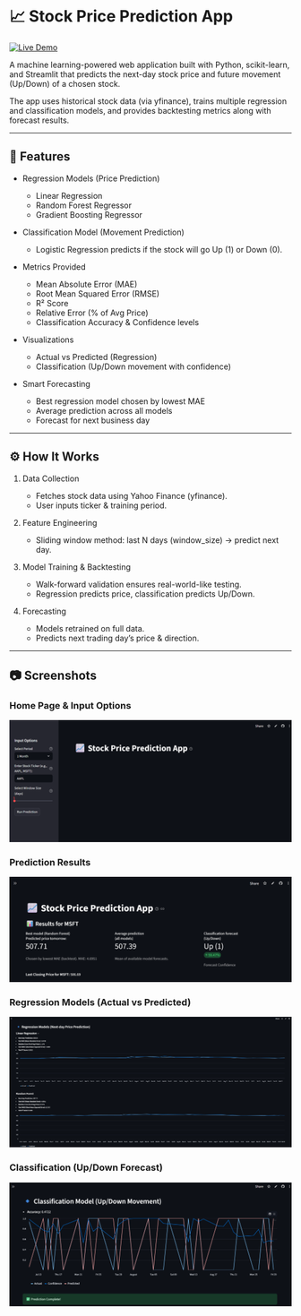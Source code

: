 # 📈 Stock Price Prediction App  

[![Live Demo](https://img.shields.io/badge/🚀%20Live%20Demo-Streamlit-brightgreen?style=for-the-badge)](https://stock-price-predictor2.streamlit.app/)   

A machine learning-powered web application built with Python, scikit-learn, and Streamlit that predicts the next-day stock price and future movement (Up/Down) of a chosen stock.  

The app uses historical stock data (via yfinance), trains multiple regression and classification models, and provides backtesting metrics along with forecast results.  

---

## 🚀 Features

- Regression Models (Price Prediction)  
  - Linear Regression  
  - Random Forest Regressor  
  - Gradient Boosting Regressor  

- Classification Model (Movement Prediction)  
  - Logistic Regression predicts if the stock will go Up (1) or Down (0).  

- Metrics Provided  
  - Mean Absolute Error (MAE)  
  - Root Mean Squared Error (RMSE)  
  - R² Score  
  - Relative Error (% of Avg Price)  
  - Classification Accuracy & Confidence levels  

- Visualizations  
  - Actual vs Predicted (Regression)  
  - Classification (Up/Down movement with confidence)  

- Smart Forecasting  
  - Best regression model chosen by lowest MAE  
  - Average prediction across all models  
  - Forecast for next business day  

---

## ⚙️ How It Works

1. Data Collection  
   - Fetches stock data using Yahoo Finance (yfinance).  
   - User inputs ticker & training period.  

2. Feature Engineering  
   - Sliding window method: last N days (window_size) → predict next day.  

3. Model Training & Backtesting  
   - Walk-forward validation ensures real-world-like testing.  
   - Regression predicts price, classification predicts Up/Down.  

4. Forecasting  
   - Models retrained on full data.  
   - Predicts next trading day’s price & direction.  

---

## 📷 Screenshots

### Home Page & Input Options
![Home Page](stockpredictor_input_home.png)

### Prediction Results
![Results](stockpredictor_results.png)

### Regression Models (Actual vs Predicted)
![Regression Chart](stockpredictor_regression.png)

### Classification (Up/Down Forecast)
![Classification Chart](stockpredictor_classification.png)


